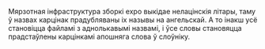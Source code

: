 Мярзотная інфраструктура зборкі expo выкідае нелацінскія літары, таму ў назвах карцінак прадубляваны іх назывы на ангельскай. А то інакш усё становіцца файламі з аднолькавымі назвамі, і ўсе словы становяцца прадстаўлены карцінкамі апошняга слова ў слоўніку.